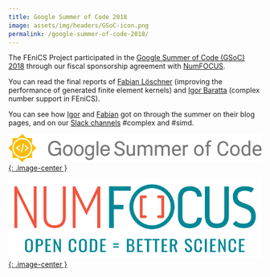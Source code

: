 ```yaml
---
title: Google Summer of Code 2018
image: assets/img/headers/GSoC-icon.png
permalink: /google-summer-of-code-2018/
---
```

The FEniCS Project participated in the [Google Summer of Code (GSoC) 2018](https://summerofcode.withgoogle.com/?target=_blank) through our fiscal sponsorship agreement with [NumFOCUS](https://www.numfocus.org/programs/google-summer-of-code/?target=_blank).

You can read the final reports of [Fabian Löschner](https://gist.github.com/w1th0utnam3/6ca59f112572dc166048be78d9e631c5/?target=_blank) (improving the performance of generated finite element kernels) and [Igor Baratta](https://gist.github.com/IgorBaratta/c7ca5252834f2c70efe0d233a3acecb4/?target=_blank) (complex number support in FEniCS).

You can see how [Igor](https://igorbaratta.github.io/gsoc_blog/?target=_blank) and [Fabian](https://w1th0utnam3.github.io/gsoc18/?target=_blank) got on through the summer on their blog pages, and on our [Slack channels](https://fenicsproject-slack-invite.herokuapp.com) #complex and #simd.

[![GSoC](/assets/img/gsoc/GSoC-logo.png){: .image-center }](https://developers.google.com/open-source/gsoc/)

[![NumFOCUS](/assets/img/numfocus.png){: .image-center }](https://www.numfocus.org/)

